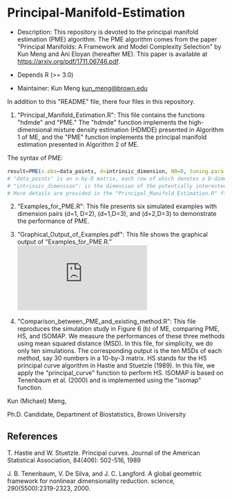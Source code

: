 # Principal-Manifold-Estimation

* Description: This repository is devoted to the principal manifold estimation (PME) algorithm. The PME algorithm comes from the paper "Principal Manifolds: A Framework and Model Complexity Selection" by Kun Meng and Ani Eloyan (hereafter ME). This paper is available at https://arxiv.org/pdf/1711.06746.pdf. 

* Depends R (>= 3.0)

* Maintainer: Kun Meng <kun_meng@brown.edu> 

In addition to this "README" file, there four files in this repository.

1. "Principal_Manifold_Estimation.R": This file contains the functions "hdmde" and "PME." The "hdmde" function implements the high-dimensional mixture density estimation (HDMDE) presented in Algorithm 1 of ME, and the "PME" function implements the principal manifold estimation presented in Algorithm 2 of ME. 

The syntax of PME:
```r
result=PME(x.obs=data_points, d=intrinsic_dimension, N0=0, tuning.para.seq=exp((-15:5)), alpha=0.05, max.comp=100, epsilon=0.05, max.iter=100, print.MSDs=TRUE)
# "data_points" is an n-by-D matrix, each row of which denotes a D-dimensional data point.
# "intrinsic_dimension": is the dimension of the potentially interested underlying manifold.
# More details are provided in the "Principal_Manifold_Estimation.R" file.
```

2. "Examples_for_PME.R": This file presents six simulated examples with dimension pairs (d=1, D=2), (d=1,D=3), and (d=2,D=3) to demonstrate the performance of PME.

3. "Graphical_Output_of_Examples.pdf": This file shows the graphical output of "Examples_for_PME.R." ![alt text](https://github.com/KMengBrown/Principal-Manifold-Estimation/blob/master/Graphical_Output_of_Examples.pdf)

4. "Comparison_between_PME_and_existing_method.R": This file reproduces the simulation study in Figure 6 (b) of ME, comparing PME, HS, and ISOMAP. We measure the performances of these three methods using mean squared distance (MSD). In this file, for simplicity, we do only ten simulations. The corresponding output is the ten MSDs of each method, say 30 numbers in a 10-by-3 matrix. HS stands for the HS principal curve algorithm in Hastie and Stuetzle
(1989). In this file, we apply the "principal_curve" function to perform HS. ISOMAP is based on Tenenbaum et al. (2000) and is implemented using the "isomap" function. 


Kun (Michael) Meng, 

Ph.D. Candidate,
Department of Biostatistics, 
Brown University

## References

T. Hastie and W. Stuetzle. Principal curves. Journal of the American Statistical Association, 84(406): 502-516, 1989

J. B. Tenenbaum, V. De Silva, and J. C. Langford. A global geometric framework for nonlinear dimensionality reduction. science, 290(5500):2319-2323, 2000.

